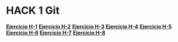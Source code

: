 # HACK 1 Git

**[Ejercicio H-1](https://github.com/DavidTarifa241199/git_h_1)**
**[Ejercicio H-2](https://github.com/DavidTarifa241199/git_h_2)**
**[Ejercicio H-3](https://github.com/DavidTarifa241199/git_h_3)**
**[Ejercicio H-4](https://github.com/DavidTarifa241199/git_h_4)**
**[Ejercicio H-5](https://github.com/DavidTarifa241199/git_h_5)**
**[Ejercicio H-6](https://github.com/DavidTarifa241199/git_h_6)**
**[Ejercicio H-7](https://github.com/DavidTarifa241199/git_h_7)**
**[Ejercicio H-8](https://github.com/DavidTarifa241199/git_h_8)**
